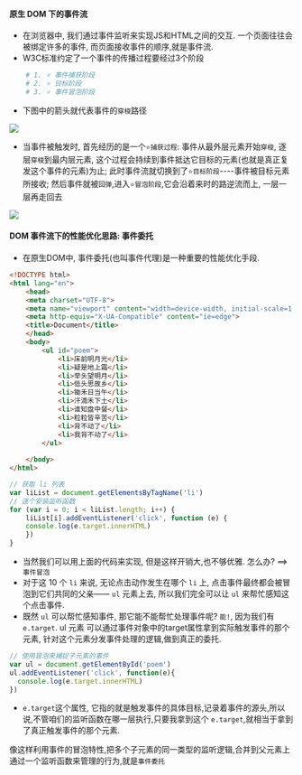 #### 原生 DOM 下的事件流
- 在浏览器中, 我们通过事件监听来实现JS和HTML之间的交互. 一个页面往往会被绑定许多的事件, 而页面接收事件的顺序,就是事件流.
- W3C标准约定了一个事件的传播过程要经过3个阶段
```bash
    # 1. ⭐ 事件捕获阶段
    # 2. ⭐ 目标阶段
    # 3. ⭐ 事件冒泡阶段
```
- 下图中的箭头就代表事件的`穿梭`路径

<img src="https://s0.lgstatic.com/i/image/M00/78/7B/Ciqc1F_KCc2AH3SuAADAfZ2rEXk066.png">

- 当事件被触发时, 首先经历的是一个`⭐捕获过程`: 事件从最外层元素开始`穿梭`, 逐层`穿梭`到最内层元素, 这个过程会持续到事件抵达它目标的元素(也就是真正复发这个事件的元素)为止; 此时事件流就切换到了`⭐目标阶段`----事件被目标元素所接收; 然后事件就被`回弹`,进入`⭐冒泡阶段`,它会沿着来时的路逆流而上, 一层一层再走回去

<img src="https://s0.lgstatic.com/i/image/M00/78/8F/Ciqc1F_KGs2AQ6VHAABqyZCa5L0820.png">

#### DOM 事件流下的性能优化思路: 事件委托
- 在原生DOM中, 事件委托(也叫事件代理)是一种重要的性能优化手段. 
```html
<!DOCTYPE html>
<html lang="en">
    <head>
    <meta charset="UTF-8">
    <meta name="viewport" content="width=device-width, initial-scale=1.0">
    <meta http-equiv="X-UA-Compatible" content="ie=edge">
    <title>Document</title>
    </head>
    <body>
        <ul id="poem">
            <li>床前明月光</li>
            <li>疑是地上霜</li>
            <li>举头望明月</li>
            <li>低头思故乡</li>
            <li>锄禾日当午</li>
            <li>汗滴禾下土</li>
            <li>谁知盘中餐</li>
            <li>粒粒皆辛苦</li>
            <li>背不动了</li>
            <li>我背不动了</li>
        </ul>
       
    </body>
</html>
```
```js
// 获取 li 列表
var liList = document.getElementsByTagName('li')
// 逐个安装监听函数
for (var i = 0; i < liList.length; i++) {
    liList[i].addEventListener('click', function (e) {
    console.log(e.target.innerHTML)
    })
}
```
- 当然我们可以用上面的代码来实现, 但是这样开销大,也不够优雅. 怎么办? ==> `事件冒泡`
- 对于这 10 个 `li` 来说, 无论点击动作发生在哪个 `li` 上, 点击事件最终都会被冒泡到它们共同的父亲—— `ul` 元素上去, 所以我们完全可以让 `ul` 来帮忙感知这个点击事件.
- 既然 `ul` 可以帮忙感知事件, 那它能不能帮忙处理事件呢? `能!`, 因为我们有`e.target`. ul 元素 可以通过事件对象中的target属性拿到实际触发事件的那个元素, 针对这个元素分发事件处理的逻辑,做到真正的委托.
```js
// 使用冒泡来捕捉子元素的事件
var ul = document.getElementById('poem')
ul.addEventListener('click', function(e){
  console.log(e.target.innerHTML)
})
```
- `e.target`这个属性, 它指的就是触发事件的具体目标,记录着事件的源头,所以说,不管咱们的监听函数在哪一层执行,只要我拿到这个 `e.target`,就相当于拿到了真正触发事件的那个元素.

像这样利用事件的冒泡特性,把多个子元素的同一类型的监听逻辑,合并到父元素上通过一个监听函数来管理的行为,就是`事件委托`